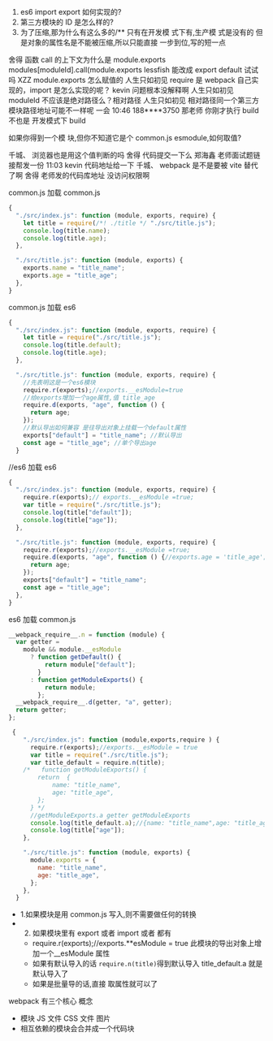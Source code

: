 1. es6 import export 如何实现的?
2. 第三方模块的 ID 是怎么样的?
3. 为了压缩,那为什么有这么多的/\*\* 只有在开发模 式下有,生产模 式是没有的
   但是对象的属性名是不能被压缩,所以只能直接 一步到位,写的短一点

舍得
函数 call 的上下文为什么是 module.exports
modules[moduleId].call(module.exports
lessfish
能改成 export default 试试吗
XZZ
module.exports 怎么赋值的
人生只如初见
require 是 webpack 自己实现的，import 是怎么实现的呢？
kevin
问题根本没解释啊
人生只如初见
moduleId 不应该是绝对路径么？相对路径
人生只如初见
相对路径同一个第三方模块路径地址可能不一样呢 一会
10:46
188\*\*\*\*3750
那老师 你刚才执行 build 不也是 开发模式下 build

如果你得到一个模 块,但你不知道它是个 common.js esmodule,如何取值?

千城、
浏览器也是用这个值判断的吗
舍得
代码提交一下么
郑海鑫
老师面试题链接帮发一份
11:03
kevin
代码地址给一下
千城、
webpack 是不是要被 vite 替代了啊
舍得
老师发的代码库地址 没访问权限啊

common.js 加载 common.js

```js
{
  "./src/index.js": function (module, exports, require) {
    let title = require(/*! ./title */ "./src/title.js");
    console.log(title.name);
    console.log(title.age);
  },

  "./src/title.js": function (module, exports) {
    exports.name = "title_name";
    exports.age = "title_age";
  },
}
```

common.js 加载 es6

```js
{
  "./src/index.js": function (module, exports, require) {
    let title = require("./src/title.js");
    console.log(title.default);
    console.log(title.age);
  },

  "./src/title.js": function (module, exports, require) {
    //先表明这是一个es6模块
    require.r(exports);//exports.__esModule=true
    //给exports增加一个age属性,值 title_age
    require.d(exports, "age", function () {
      return age;
    });
    //默认导出如何兼容 是往导出对象上挂载一个default属性
    exports["default"] = "title_name"; //默认导出
    const age = "title_age"; //单个导出age
  }
```

//es6 加载 es6

```js
{
  "./src/index.js": function (module, exports, require) {
    require.r(exports);// exports.__esModule =true;
    var title = require("./src/title.js");
    console.log(title["default"]);
    console.log(title["age"]);
  },

  "./src/title.js": function (module, exports, require) {
    require.r(exports);//exports.__esModule =true;
    require.d(exports, "age", function () {//exports.age = 'title_age';
      return age;
    });
    exports["default"] = "title_name";
    const age = "title_age";
  },
}
```

es6 加载 common.js

```js
__webpack_require__.n = function (module) {
  var getter =
    module && module.__esModule
      ? function getDefault() {
          return module["default"];
        }
      : function getModuleExports() {
          return module;
        };
  __webpack_require__.d(getter, "a", getter);
  return getter;
};
```

```js
 {
    "./src/index.js": function (module,exports,require ) {
      require.r(exports);//exports.__esModule = true
      var title = require("./src/title.js");
      var title_default = require.n(title);
    /*   function getModuleExports() {
        return  {
            name: "title_name",
            age: "title_age",
        };
      } */
      //getModuleExports.a getter getModuleExports
      console.log(title_default.a);//{name: "title_name",age: "title_age",};
      console.log(title["age"]);
    },

    "./src/title.js": function (module, exports) {
      module.exports = {
        name: "title_name",
        age: "title_age",
      };
    },
  }
```

- 1.如果模块是用 common.js 写入,则不需要做任何的转换
- 2. 如果模块里有 export 或者 import 或者 都有
  - require.r(exports);//exports.\*\*esModule = true 此模块的导出对象上增加一个\_\_esModule 属性
  - 如果有默认导入的话 `require.n(title)`得到默认导入 title_default.a 就是默认导入了
  - 如果是批量导的话,直接 取属性就可以了

webpack 有三个核心 概念

- 模块 JS 文件 CSS 文件 图片
- 相互依赖的模块会合并成一个代码块
